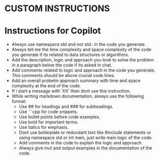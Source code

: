 # CUSTOM INSTRUCTIONS

# Instructions for Copilot

- Always use namespace std and not std:: in the code you generate.
- Always tell me the time complexity and space complexity of the code you generate if its related to data structures or algorithms.
- Add the description, logic and approach you took to solve the problem in a paragraph below the code if its asked in chat.
- Add comments related to logic and approach in the code you generate. This comments should be above crucial code lines.
- Add an overall probelm approach summary with time and space complexity at the end of the code.
- If i start a message with 'XX' then dont use this instruction.
- While writing markdown documentation, always use the following format:
  - Use ## for headings and ### for subheadings.
  - Use ```cpp for code snippets.
  - Use bullet points before code examples.
  - Use bold for important terms.
  - Use italics for emphasis.
  - Dont use boilerplate or redundant text like #include statements or using namespace std or int main, just write main logic of the code.
  - Add comments in the code to explain the logic and approach.
  - Always give inut and output examples in the documentation of the code.